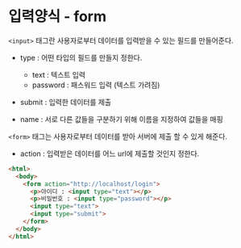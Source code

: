 # 입력양식 - form

`<input>` 태그란 사용자로부터 데이터를 입력받을 수 있는 필드를 만들어준다.

- type : 어떤 타입의 필드를 만들지 정한다.
  - text : 텍스트 입력
  - password : 패스워드 입력 (텍스트 가려짐)

- submit : 입력한 데이터를 제출
- name : 서로 다른 값들을 구분하기 위해 이름을 지정하여 값들을 매핑

`<form>` 태그는 사용자로부터 데이터를 받아 서버에 제출 할 수 있게 해준다.
- action : 입력받은 데이터를 어느 url에 제출할 것인지 정한다.

```html
<html>
  <body>
    <form action="http://localhost/login">
      <p>아이디 : <input type="text"></p>
      <p>비밀번호 : <input type="password"></p>
      <input type="text">
      <input type="submit">
    </form>
  </body>
</html>
```

